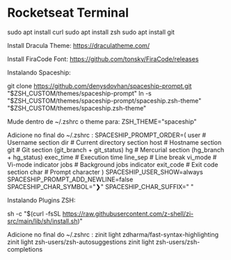 # Rocketseat Terminal

sudo apt install curl
sudo apt install zsh
sudo apt install git


Install Dracula Theme:
https://draculatheme.com/

Install FiraCode Font:
https://github.com/tonsky/FiraCode/releases

Instalando Spaceship:

git clone https://github.com/denysdovhan/spaceship-prompt.git "$ZSH_CUSTOM/themes/spaceship-prompt"
ln -s "$ZSH_CUSTOM/themes/spaceship-prompt/spaceship.zsh-theme" "$ZSH_CUSTOM/themes/spaceship.zsh-theme"

Mude dentro de ~/.zshrc o theme para:
ZSH_THEME="spaceship"

Adicione no final do ~/.zshrc :
SPACESHIP_PROMPT_ORDER=(
  user          # Username section
  dir           # Current directory section
  host          # Hostname section
  git           # Git section (git_branch + git_status)
  hg            # Mercurial section (hg_branch  + hg_status)
  exec_time     # Execution time
  line_sep      # Line break
  vi_mode       # Vi-mode indicator
  jobs          # Background jobs indicator
  exit_code     # Exit code section
  char          # Prompt character
)
SPACESHIP_USER_SHOW=always
SPACESHIP_PROMPT_ADD_NEWLINE=false
SPACESHIP_CHAR_SYMBOL="❯"
SPACESHIP_CHAR_SUFFIX=" "

Instalando Plugins ZSH:

sh -c "$(curl -fsSL https://raw.githubusercontent.com/z-shell/zi-src/main/lib/sh/install.sh)"

Adicione no final do ~/.zshrc :
zinit light zdharma/fast-syntax-highlighting
zinit light zsh-users/zsh-autosuggestions
zinit light zsh-users/zsh-completions

